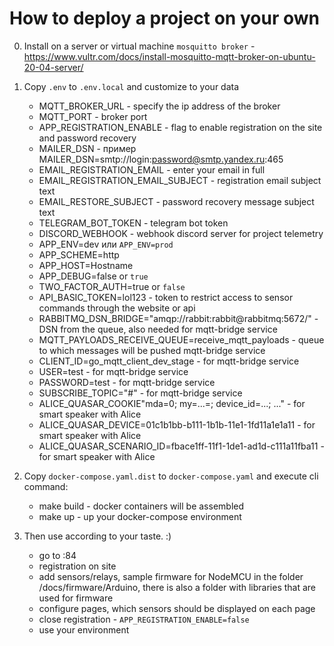 # How to deploy a project on your own
0. Install on a server or virtual machine `mosquitto broker` - https://www.vultr.com/docs/install-mosquitto-mqtt-broker-on-ubuntu-20-04-server/
1. Copy `.env` to `.env.local` and customize to your data
    - MQTT_BROKER_URL - specify the ip address of the broker
    - MQTT_PORT - broker port
    - APP_REGISTRATION_ENABLE - flag to enable registration on the site and password recovery
    - MAILER_DSN - пример MAILER_DSN=smtp://login:password@smtp.yandex.ru:465
    - EMAIL_REGISTRATION_EMAIL - enter your email in full
    - EMAIL_REGISTRATION_EMAIL_SUBJECT - registration email subject text
    - EMAIL_RESTORE_SUBJECT - password recovery message subject text
    - TELEGRAM_BOT_TOKEN - telegram bot token
    - DISCORD_WEBHOOK - webhook discord server for project telemetry
    - APP_ENV=dev или `APP_ENV=prod`
    - APP_SCHEME=http
    - APP_HOST=Hostname
    - APP_DEBUG=false or `true`
    - TWO_FACTOR_AUTH=true or `false`
    - API_BASIC_TOKEN=lol123 - token to restrict access to sensor commands through the website or api
    - RABBITMQ_DSN_BRIDGE="amqp://rabbit:rabbit@rabbitmq:5672/" - DSN from the queue, also needed for mqtt-bridge service
    - MQTT_PAYLOADS_RECEIVE_QUEUE=receive_mqtt_payloads - queue to which messages will be pushed mqtt-bridge service
    - CLIENT_ID=go_mqtt_client_dev_stage - for mqtt-bridge service
    - USER=test - for mqtt-bridge service
    - PASSWORD=test - for mqtt-bridge service
    - SUBSCRIBE_TOPIC="#" - for mqtt-bridge service
    - ALICE_QUASAR_COOKIE"mda=0; my=...=; device_id=...; ..." - for smart speaker with Alice
    - ALICE_QUASAR_DEVICE=01c1b1bb-b111-1b1b-11e1-1fd11a1e1a11 - for smart speaker with Alice
    - ALICE_QUASAR_SCENARIO_ID=fbace1ff-11f1-1de1-ad1d-c111a11fba11 - for smart speaker with Alice
2. Copy `docker-compose.yaml.dist` to `docker-compose.yaml` and execute cli command:
    - make build - docker containers will be assembled
    - make up - up your docker-compose environment

3. Then use according to your taste. :)
    - go to <ip>:84
    - registration on site
    - add sensors/relays, sample firmware for NodeMCU in the folder /docs/firmware/Arduino, there is also a folder with libraries that are used for firmware
    - configure pages, which sensors should be displayed on each page
    - close registration - `APP_REGISTRATION_ENABLE=false`
    - use your environment